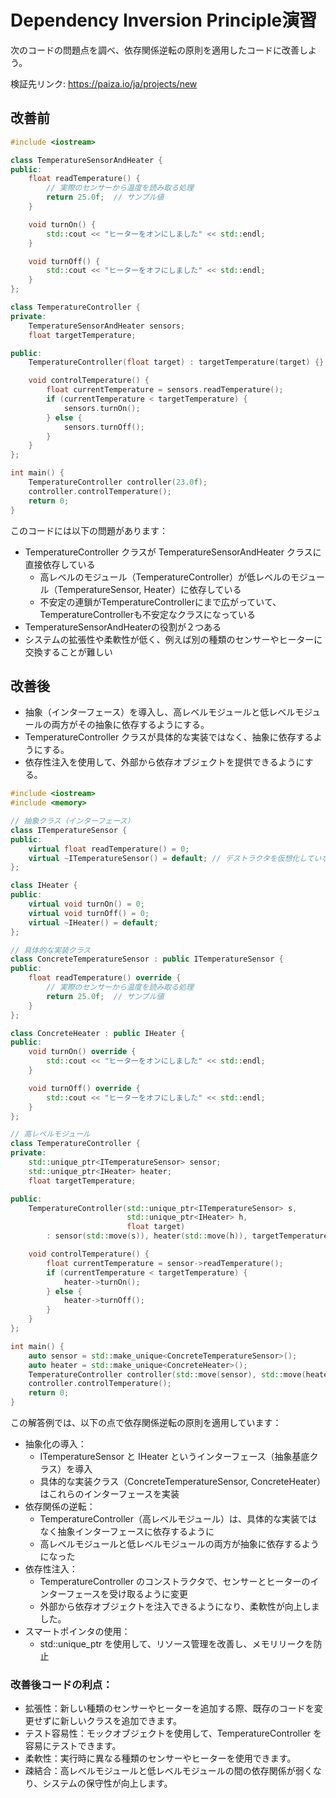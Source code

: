 # Dependency Inversion Principle演習

次のコードの問題点を調べ、依存関係逆転の原則を適用したコードに改善しよう。

検証先リンク: https://paiza.io/ja/projects/new

## 改善前

```cpp
#include <iostream>

class TemperatureSensorAndHeater {
public:
    float readTemperature() {
        // 実際のセンサーから温度を読み取る処理
        return 25.0f;  // サンプル値
    }

    void turnOn() {
        std::cout << "ヒーターをオンにしました" << std::endl;
    }

    void turnOff() {
        std::cout << "ヒーターをオフにしました" << std::endl;
    }
};

class TemperatureController {
private:
    TemperatureSensorAndHeater sensors;
    float targetTemperature;

public:
    TemperatureController(float target) : targetTemperature(target) {}

    void controlTemperature() {
        float currentTemperature = sensors.readTemperature();
        if (currentTemperature < targetTemperature) {
            sensors.turnOn();
        } else {
            sensors.turnOff();
        }
    }
};

int main() {
    TemperatureController controller(23.0f);
    controller.controlTemperature();
    return 0;
}
```

このコードには以下の問題があります：

* TemperatureController クラスが TemperatureSensorAndHeater クラスに直接依存している
    * 高レベルのモジュール（TemperatureController）が低レベルのモジュール（TemperatureSensor, Heater）に依存している
    * 不安定の連鎖がTemperatureControllerにまで広がっていて、TemperatureControllerも不安定なクラスになっている
* TemperatureSensorAndHeaterの役割が２つある
* システムの拡張性や柔軟性が低く、例えば別の種類のセンサーやヒーターに交換することが難しい


## 改善後

* 抽象（インターフェース）を導入し、高レベルモジュールと低レベルモジュールの両方がその抽象に依存するようにする。
* TemperatureController クラスが具体的な実装ではなく、抽象に依存するようにする。
* 依存性注入を使用して、外部から依存オブジェクトを提供できるようにする。

```cpp
#include <iostream>
#include <memory>

// 抽象クラス（インターフェース）
class ITemperatureSensor {
public:
    virtual float readTemperature() = 0;
    virtual ~ITemperatureSensor() = default; // デストラクタを仮想化していないと親クラスで確保したリソースが破棄されない問題に繋がる
};

class IHeater {
public:
    virtual void turnOn() = 0;
    virtual void turnOff() = 0;
    virtual ~IHeater() = default;
};

// 具体的な実装クラス
class ConcreteTemperatureSensor : public ITemperatureSensor {
public:
    float readTemperature() override {
        // 実際のセンサーから温度を読み取る処理
        return 25.0f;  // サンプル値
    }
};

class ConcreteHeater : public IHeater {
public:
    void turnOn() override {
        std::cout << "ヒーターをオンにしました" << std::endl;
    }

    void turnOff() override {
        std::cout << "ヒーターをオフにしました" << std::endl;
    }
};

// 高レベルモジュール
class TemperatureController {
private:
    std::unique_ptr<ITemperatureSensor> sensor;
    std::unique_ptr<IHeater> heater;
    float targetTemperature;

public:
    TemperatureController(std::unique_ptr<ITemperatureSensor> s, 
                          std::unique_ptr<IHeater> h, 
                          float target)
        : sensor(std::move(s)), heater(std::move(h)), targetTemperature(target) {}

    void controlTemperature() {
        float currentTemperature = sensor->readTemperature();
        if (currentTemperature < targetTemperature) {
            heater->turnOn();
        } else {
            heater->turnOff();
        }
    }
};

int main() {
    auto sensor = std::make_unique<ConcreteTemperatureSensor>();
    auto heater = std::make_unique<ConcreteHeater>();
    TemperatureController controller(std::move(sensor), std::move(heater), 23.0f);
    controller.controlTemperature();
    return 0;
}
```

この解答例では、以下の点で依存関係逆転の原則を適用しています：

* 抽象化の導入：
    * ITemperatureSensor と IHeater というインターフェース（抽象基底クラス）を導入
    * 具体的な実装クラス（ConcreteTemperatureSensor, ConcreteHeater）はこれらのインターフェースを実装
* 依存関係の逆転：
    * TemperatureController（高レベルモジュール）は、具体的な実装ではなく抽象インターフェースに依存するように
    * 高レベルモジュールと低レベルモジュールの両方が抽象に依存するようになった
* 依存性注入：
    * TemperatureController のコンストラクタで、センサーとヒーターのインターフェースを受け取るように変更
    * 外部から依存オブジェクトを注入できるようになり、柔軟性が向上しました。
* スマートポインタの使用：
    * std::unique_ptr を使用して、リソース管理を改善し、メモリリークを防止

### 改善後コードの利点：

* 拡張性：新しい種類のセンサーやヒーターを追加する際、既存のコードを変更せずに新しいクラスを追加できます。
* テスト容易性：モックオブジェクトを使用して、TemperatureController を容易にテストできます。
* 柔軟性：実行時に異なる種類のセンサーやヒーターを使用できます。
* 疎結合：高レベルモジュールと低レベルモジュールの間の依存関係が弱くなり、システムの保守性が向上します。
